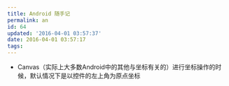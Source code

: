 ```yaml
---
title: Android 随手记
permalink: an
id: 64
updated: '2016-04-01 03:57:37'
date: 2016-04-01 03:57:17
tags:
---
```


* Canvas（实际上大多数Android中的其他与坐标有关的）进行坐标操作的时候，默认情况下是以控件的左上角为原点坐标